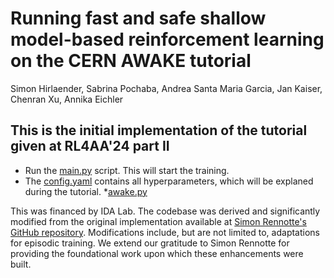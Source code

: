 # Running fast and safe shallow model-based reinforcement learning on the CERN AWAKE tutorial

Simon Hirlaender, Sabrina Pochaba, Andrea Santa Maria Garcia, Jan Kaiser,
Chenran Xu, Annika Eichler

## This is the initial implementation of the tutorial given at RL4AA'24 part II

* Run the [main.py](main.py) script. This will start the training.
* The [config.yaml](config%2Fconfig.yaml) contains all hyperparameters, which will be explaned during the tutorial.
*[awake.py](awake.py)

This was financed by IDA Lab.
The codebase was derived and significantly modified from the original implementation available at
[Simon Rennotte's GitHub repository](https://github.com/SimonRennotte/Data-Efficient-Reinforcement-Learning-with-Probabilistic-Model-Predictive-Control/tree/master).
Modifications include, but are not limited to, adaptations for episodic training.
We extend our gratitude to Simon Rennotte for providing the foundational work upon which these enhancements were built.
